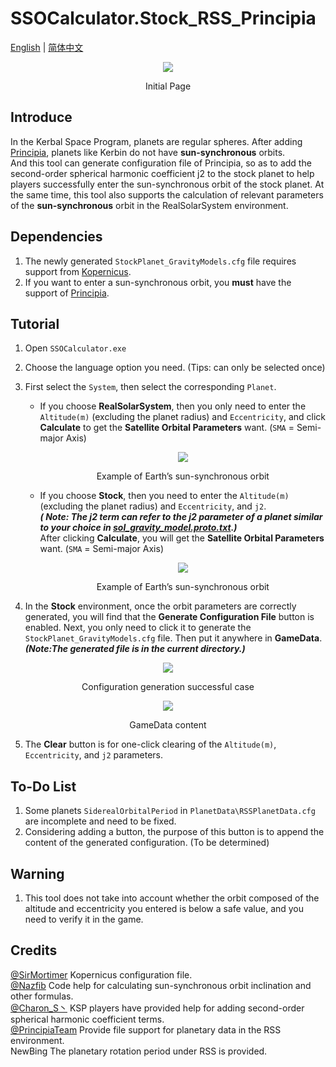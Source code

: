 # SSOCalculator.Stock_RSS_Principia


[English](https://github.com/Aebestach/SSOCalculator.Stock_RSS_Principia/blob/main/README.md) | [简体中文](https://www.bilibili.com/read/cv25055752)
<div align=center> <img src="https://imgur.com/Kp0oF8q.jpg"><p>Initial Page</p></div>


## Introduce

In the Kerbal Space Program, planets are regular spheres. After adding [Principia](https://forum.kerbalspaceprogram.com/topic/162200-wip181-191-1101-1110%E2%80%932-1122%E2%80%935-principia%E2%80%94version-%E4%BC%8A%E8%97%A4-released-2023-06-18%E2%80%94n-body-and-extended-body-gravitation/), planets like Kerbin do not have **sun-synchronous** orbits.<br>And this tool can generate configuration file of Principia, so as to add the second-order spherical harmonic coefficient j2 to the stock planet to help players successfully enter the sun-synchronous orbit of the stock planet. At the same time, this tool also supports the calculation of relevant parameters of the **sun-synchronous** orbit in the RealSolarSystem environment. 


## Dependencies

1. The newly generated `StockPlanet_GravityModels.cfg` file requires support from [Kopernicus](https://github.com/Kopernicus/Kopernicus).
2. If you want to enter a sun-synchronous orbit, you **must** have the support of [Principia](https://forum.kerbalspaceprogram.com/topic/162200-wip181-191-1101-1110%E2%80%932-1122%E2%80%935-principia%E2%80%94version-%E4%BC%8A%E8%97%A4-released-2023-06-18%E2%80%94n-body-and-extended-body-gravitation/).


## Tutorial

1. Open `SSOCalculator.exe`
2. Choose the language option you need. (Tips: can only be selected once)
3. First select the `System`, then select the corresponding `Planet`.
	* If you choose **RealSolarSystem**, then you only need to enter the `Altitude(m)` (excluding the planet radius) and `Eccentricity`, and click **Calculate** to get the **Satellite Orbital Parameters** want. (`SMA` = Semi-major Axis)<div align=center><img src="https://imgur.com/FGgMNT3.jpg"><p>Example of Earth’s sun-synchronous orbit</p></div>

	* If you choose **Stock**, then you need to enter the `Altitude(m)` (excluding the planet radius) and `Eccentricity`, and `j2`. <br>***( Note: The j2 term can refer to the j2 parameter of a planet similar to your choice in [sol_gravity_model.proto.txt](https://github.com/mockingbirdnest/Principia/blob/2018011702-Clifford/astronomy/sol_gravity_model.proto.txt).)***<br>After clicking **Calculate**, you will get the **Satellite Orbital Parameters** want. (`SMA` = Semi-major Axis)<div align=center><img src="https://imgur.com/kKa4iAS.jpg"><p>Example of Earth’s sun-synchronous orbit</p></div>

4. In the **Stock** environment, once the orbit parameters are correctly generated, you will find that the **Generate Configuration File** button is enabled. Next, you only need to click it to generate the `StockPlanet_GravityModels.cfg` file. Then put it anywhere in **GameData**.<br>***(Note:The generated file is in the current directory.)***
<div align=center><img src="https://imgur.com/1A2FlWn.jpg"><p>Configuration generation successful case</p></div>
<div align=center><img src="https://imgur.com/4LWTmG9.jpg"><p>GameData content</p></div>

5. The **Clear** button is for one-click clearing of the `Altitude(m)`, `Eccentricity`, and `j2` parameters.


## To-Do List

1. Some planets `SiderealOrbitalPeriod` in `PlanetData\RSSPlanetData.cfg` are incomplete and need to be fixed.
2. Considering adding a button, the purpose of this button is to append the content of the generated configuration. (To be determined)


## Warning
1. This tool does not take into account whether the orbit composed of the altitude and eccentricity you entered is below a safe value, and you need to verify it in the game.


## Credits
[@SirMortimer](https://github.com/SirMortimer)      Kopernicus configuration file.
<br>[@Nazfib](https://github.com/Nazfib)      Code help for calculating sun-synchronous orbit inclination and other formulas.
<br>[@Charon_S丶](https://space.bilibili.com/347787037/?spm_id_from=333.999.0.0)      KSP players have provided help for adding second-order spherical harmonic coefficient terms.
<br>[@PrincipiaTeam](https://github.com/mockingbirdnest/Principia)      Provide file support for planetary data in the RSS environment.
<br>NewBing     The planetary rotation period under RSS is provided.
